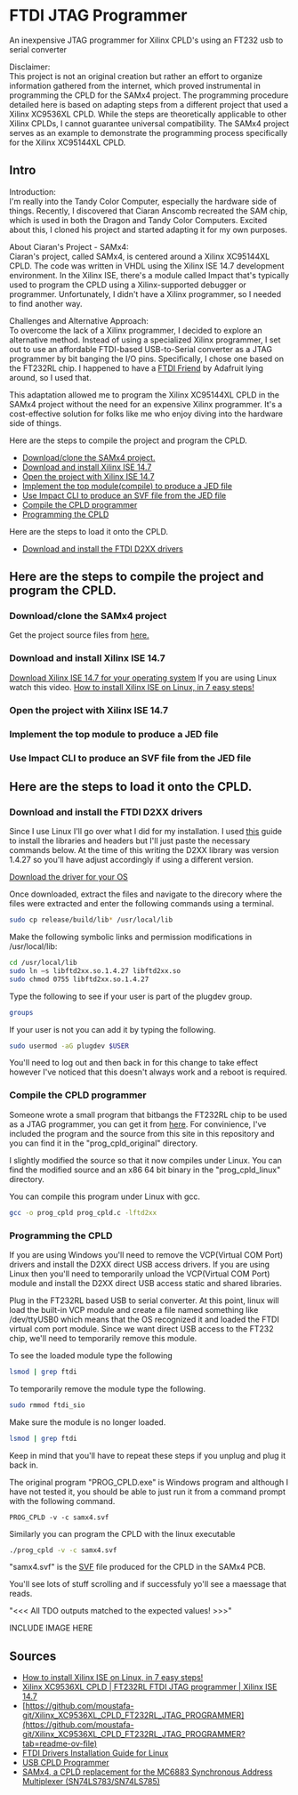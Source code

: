 # FTDI JTAG Programmer
An inexpensive JTAG programmer for Xilinx CPLD's using an FT232 usb to serial converter

Disclaimer:<br>
This project is not an original creation but rather an effort to organize information gathered from the internet, which proved instrumental in programming the CPLD for the SAMx4 project. The programming procedure detailed here is based on adapting steps from a different project that used a Xilinx XC9536XL CPLD. While the steps are theoretically applicable to other Xilinx CPLDs, I cannot guarantee universal compatibility. The SAMx4 project serves as an example to demonstrate the programming process specifically for the Xilinx XC95144XL CPLD.

## Intro


Introduction:<br>
I'm really into the Tandy Color Computer, especially the hardware side of things. Recently, I discovered that Ciaran Anscomb recreated the SAM chip, which is used in both the Dragon and Tandy Color Computers. Excited about this, I cloned his project and started adapting it for my own purposes.

About Ciaran's Project - SAMx4:<br>
Ciaran's project, called SAMx4, is centered around a Xilinx XC95144XL CPLD. The code was written in VHDL using the Xilinx ISE 14.7 development environment. In the Xilinx ISE, there's a module called Impact that's typically used to program the CPLD using a Xilinx-supported debugger or programmer. Unfortunately, I didn't have a Xilinx programmer, so I needed to find another way.

Challenges and Alternative Approach:<br>
To overcome the lack of a Xilinx programmer, I decided to explore an alternative method. Instead of using a specialized Xilinx programmer, I set out to use an affordable FTDI-based USB-to-Serial converter as a JTAG programmer by bit banging the I/O pins. Specifically, I chose one based on the FT232RL chip. I happened to have a [FTDI Friend](https://learn.adafruit.com/ftdi-friend/overview) by Adafruit lying around, so I used that.

This adaptation allowed me to program the Xilinx XC95144XL CPLD in the SAMx4 project without the need for an expensive Xilinx programmer. It's a cost-effective solution for folks like me who enjoy diving into the hardware side of things.


Here are the steps to compile the project and program the CPLD.

- [Download/clone the SAMx4 project.](#Downloadclone-the-SAMx4-project)
- [Download and install Xilinx ISE 14.7](#Download-and-install-Xilinx-ISE-147)
- [Open the project with Xilinx ISE 14.7](#Open-the-project-with-Xilinx-ISE-147)
- [Implement the top module(compile) to produce a JED file](#Implement-the-top-module-to-produce-a-JED-file)
- [Use Impact CLI to produce an SVF file from the JED file](#Use-Impact-CLI-to-produce-an-SVF-file-from-the-JED-file)
- [Compile the CPLD programmer](#Compile-the-CPLD-programmer)
- [Programming the CPLD](#Programming-the-CPLD)


Here are the steps to load it onto the CPLD.
- [Download and install the FTDI D2XX drivers](#Download-and-install-the-FTDI-D2XX-drivers)


## Here are the steps to compile the project and program the CPLD.

  ### Download/clone the SAMx4 project
  Get the project source files from [here.](https://www.6809.org.uk/dragon/samx4/)
  ### Download and install Xilinx ISE 14.7
  [Download Xilinx ISE 14.7 for your operating system](https://www.xilinx.com/downloadNav/vivado-design-tools/archive-ise.html)
  If you are using Linux watch this video.
  [How to install Xilinx ISE on Linux, in 7 easy steps!](https://youtu.be/yzEIQLQZYpk?si=v6nmZXc6_NBRsofR)
  ### Open the project with Xilinx ISE 14.7
  ### Implement the top module to produce a JED file
  ### Use Impact CLI to produce an SVF file from the JED file
  
  ## Here are the steps to load it onto the CPLD.
  ### Download and install the FTDI D2XX drivers
    

  Since I use Linux I'll go over what I did for my installation.
  I used [this](https://ftdichip.com/Support/Documents/AppNotes/AN_220_FTDI_Drivers_Installation_Guide_for_Linux.pdf) guide to install the libraries and headers but I'll just paste the necessary commands below.
At the time of this writing the D2XX library was version 1.4.27 so you'll have adjust accordingly if using a different version.

  [Download the driver for your OS](https://ftdichip.com/drivers/d2xx-drivers/)

Once downloaded, extract the files and navigate to the direcory where the files were extracted and enter the following commands using a terminal.
```bash
sudo cp release/build/lib* /usr/local/lib
```
Make the following symbolic links and permission modifications in /usr/local/lib:
```bash
cd /usr/local/lib
sudo ln –s libftd2xx.so.1.4.27 libftd2xx.so
sudo chmod 0755 libftd2xx.so.1.4.27   
```
Type the following to see if your user is part of the plugdev group.
```bash
groups
```
If your user is not you can add it by typing the following.
```bash
sudo usermod -aG plugdev $USER
```
You'll need to log out and then back in for this change to take effect however I've noticed that this doesn't always work and a reboot is required.


### Compile the CPLD programmer
Someone wrote a small program that bitbangs the FT232RL chip to be used as a JTAG programmer, you can get it from [here](https://tulip-house.ddo.jp/digital/PROG_CPLD/index.html). For convinience, I've included the program and the source from this site in this repository and you can find it in the "prog_cpld_original" directory.

I slightly modified the source so that it now compiles under Linux. You can find the modified source and an x86 64 bit binary in the "prog_cpld_linux" directory.

You can compile this program under Linux with gcc.
```bash
gcc -o prog_cpld prog_cpld.c -lftd2xx
```

### Programming the CPLD

If you are using Windows you'll need to remove the VCP(Virtual COM Port) drivers and install the D2XX direct USB access drivers.
If you are using Linux then you'll need to temporarily unload the VCP(Virtual COM Port) module and install the D2XX direct USB access static and shared libraries.

Plug in the FT232RL based USB to serial converter. At this point, linux will load the built-in VCP module and create a file named
something like /dev/ttyUSB0 which means that the OS recognized it and loaded the FTDI virtual com port module. Since we want direct USB access to the FT232 chip, we'll need to temporarily remove this module.

To see the loaded module type the following
```bash
lsmod | grep ftdi
```

To temporarily remove the module type the following.
```bash
sudo rmmod ftdi_sio
```

Make sure the module is no longer loaded.
```bash
lsmod | grep ftdi
```
Keep in mind that you'll have to repeat these steps if you unplug and plug it back in.

The original program "PROG_CPLD.exe" is Windows program and although I have not tested it, you should be able to just run it from a command prompt with the following command.
```dos
PROG_CPLD -v -c samx4.svf
```
Similarly you can program the CPLD with the linux executable
```bash
./prog_cpld -v -c samx4.svf
```
"samx4.svf" is the [SVF](https://en.wikipedia.org/wiki/Serial_Vector_Format) file produced for the CPLD in the SAMx4 PCB.

You'll see lots of stuff scrolling and if successfuly yo'll see a maessage that reads.


"<<< All TDO outputs matched to the expected values! >>>"

INCLUDE IMAGE HERE



## Sources
- [How to install Xilinx ISE on Linux, in 7 easy steps!](https://youtu.be/yzEIQLQZYpk?si=v6nmZXc6_NBRsofR)
- [Xilinx XC9536XL CPLD | FT232RL FTDI JTAG programmer | Xilinx ISE 14.7](https://youtu.be/UACzPj62klc?si=p1kzB3-zuSgdYw8j)
- [https://github.com/moustafa-git/Xilinx_XC9536XL_CPLD_FT232RL_JTAG_PROGRAMMER](https://github.com/moustafa-git/Xilinx_XC9536XL_CPLD_FT232RL_JTAG_PROGRAMMER?tab=readme-ov-file)
- [FTDI Drivers Installation Guide for Linux](https://ftdichip.com/Support/Documents/AppNotes/AN_220_FTDI_Drivers_Installation_Guide_for_Linux.pdf)
- [USB CPLD Programmer](https://tulip-house.ddo.jp/digital/PROG_CPLD/index.html)
- [SAMx4, a CPLD replacement for the MC6883 Synchronous Address Multiplexer (SN74LS783/SN74LS785)](https://www.6809.org.uk/dragon/samx4/)

